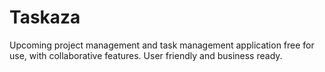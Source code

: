 # Taskaza
Upcoming project management and task management application free for use, with collaborative features. User friendly and business ready.
